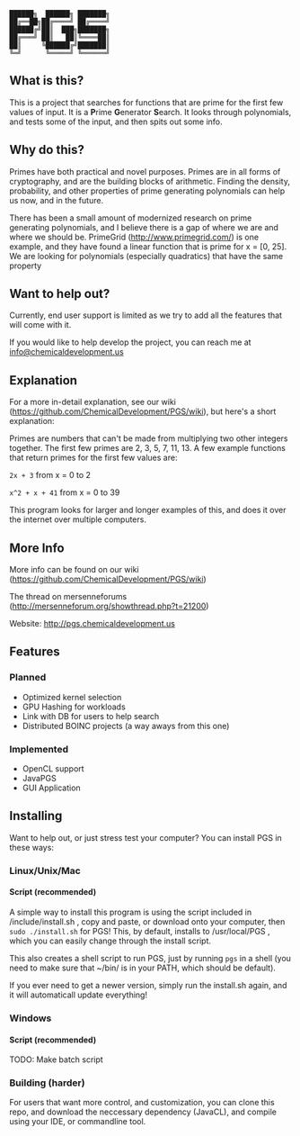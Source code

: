    ██████╗  ██████╗ ███████╗
    ██╔══██╗██╔════╝ ██╔════╝
    ██████╔╝██║  ███╗███████╗
    ██╔═══╝ ██║   ██║╚════██║
    ██║     ╚██████╔╝███████║
    ╚═╝      ╚═════╝ ╚══════╝
    
## What is this?
This is a project that searches for functions that are prime for the first few values of input. It is a **P**rime **G**enerator **S**earch. It looks through polynomials, and tests some of the input, and then spits out some info.

## Why do this?
Primes have both practical and novel purposes. Primes are in all forms of cryptography, and are the building blocks of arithmetic. Finding the density, probability, and other properties of prime generating polynomials can help us now, and in the future.

There has been a small amount of modernized research on prime generating polynomials, and I believe there is a gap of where we are and where we should be. PrimeGrid (http://www.primegrid.com/) is one example, and they have found a linear function that is prime for x = [0, 25]. We are looking for polynomials (especially quadratics) that have the same property

## Want to help out?
Currently, end user support is limited as we try to add all the features that will come with it.

If you would like to help develop the project, you can reach me at info@chemicaldevelopment.us


## Explanation
For a more in-detail explanation, see our wiki (https://github.com/ChemicalDevelopment/PGS/wiki), but here's a short explanation:


Primes are numbers that can't be made from multiplying two other integers together. The first few primes are 2, 3, 5, 7, 11, 13. A few example functions that return primes for the first few values are:


`2x + 3`
from x = 0 to 2


`x^2 + x + 41`
from x = 0 to 39


This program looks for larger and longer examples of this, and does it over the internet over multiple computers.

## More Info
More info can be found on our wiki (https://github.com/ChemicalDevelopment/PGS/wiki)


The thread on mersenneforums (http://mersenneforum.org/showthread.php?t=21200)


Website: http://pgs.chemicaldevelopment.us


## Features

### Planned
  * Optimized kernel selection
  * GPU Hashing for workloads
  * Link with DB for users to help search
  * Distributed BOINC projects (a way aways from this one)


### Implemented
  * OpenCL support
  * JavaPGS
  * GUI Application

## Installing
Want to help out, or just stress test your computer? You can install PGS in these ways:
### Linux/Unix/Mac
#### Script (recommended)
A simple way to install this program is using the script included in /include/install.sh , copy and paste, or download onto your computer, then `sudo ./install.sh` for PGS! This, by default, installs to /usr/local/PGS , which you can easily change through the install script.


This also creates a shell script to run PGS, just by running `pgs` in a shell (you need to make sure that ~/bin/ is in your PATH, which should be default).


If you ever need to get a newer version, simply run the install.sh again, and it will automaticall update everything!
### Windows
#### Script (recommended)
TODO: Make batch script
### Building (harder)
For users that want more control, and customization, you can clone this repo, and download the neccessary dependency (JavaCL), and compile using your IDE, or commandline tool.

